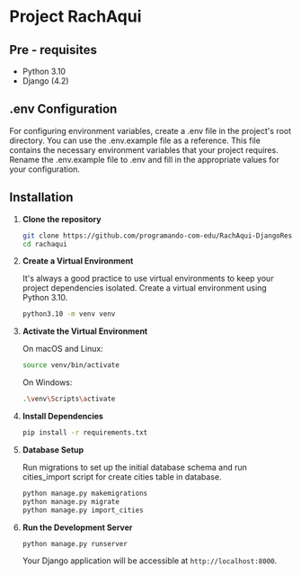 # Project RachAqui
## Pre - requisites

- Python 3.10
- Django (4.2)

## .env Configuration
For configuring environment variables, create a .env file in the project's root directory. You can use the .env.example file as a reference. This file contains the necessary environment variables that your project requires. Rename the .env.example file to .env and fill in the appropriate values for your configuration.

## Installation

1. **Clone the repository**

    ```bash
    git clone https://github.com/programando-com-edu/RachAqui-DjangoRest.git
    cd rachaqui
    ```

2. **Create a Virtual Environment**

    It's always a good practice to use virtual environments to keep your project dependencies isolated. Create a virtual environment using Python 3.10.

    ```bash
    python3.10 -m venv venv
    ```

3. **Activate the Virtual Environment**

    On macOS and Linux:

    ```bash
    source venv/bin/activate
    ```

    On Windows:

    ```bash
    .\venv\Scripts\activate
    ```

4. **Install Dependencies**

    ```bash
    pip install -r requirements.txt
    ```

5. **Database Setup**

    Run migrations to set up the initial database schema and run cities_import script for create cities table in database.

    ```bash
    python manage.py makemigrations
    python manage.py migrate
    python manage.py import_cities
    ```

6. **Run the Development Server**

    ```bash
    python manage.py runserver
    ```

    Your Django application will be accessible at `http://localhost:8000`.

